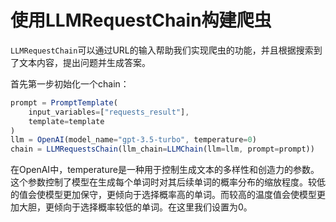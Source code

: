 # 使用LLMRequestChain构建爬虫

`LLMRequestChain`可以通过URL的输入帮助我们实现爬虫的功能，并且根据搜索到了文本内容，提出问题并生成答案。

首先第一步初始化一个chain：

```js
prompt = PromptTemplate(
    input_variables=["requests_result"],
    template=template
)
llm = OpenAI(model_name="gpt-3.5-turbo", temperature=0)
chain = LLMRequestsChain(llm_chain=LLMChain(llm=llm, prompt=prompt))
```

在OpenAI中，temperature是一种用于控制生成文本的多样性和创造力的参数。这个参数控制了模型在生成每个单词时对其后续单词的概率分布的缩放程度。较低的值会使模型更加保守，更倾向于选择概率高的单词。而较高的温度值会使模型更加大胆，更倾向于选择概率较低的单词。在这里我们设置为0。
